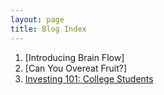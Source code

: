 ```yaml
---
layout: page
title: Blog Index
---
```


1. [Introducing Brain Flow]
2. [Can You Overeat Fruit?]
3. [Investing 101: College Students](/_posts/2017-08-31-introducing-brainflow.md)
